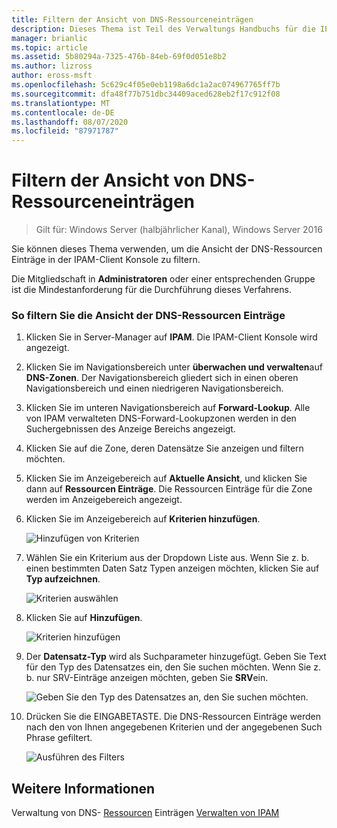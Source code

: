 ```yaml
---
title: Filtern der Ansicht von DNS-Ressourceneinträgen
description: Dieses Thema ist Teil des Verwaltungs Handbuchs für die IP-Adressverwaltung (IPAM) in Windows Server 2016.
manager: brianlic
ms.topic: article
ms.assetid: 5b80294a-7325-476b-84eb-69f0d051e8b2
ms.author: lizross
author: eross-msft
ms.openlocfilehash: 5c629c4f05e0eb1198a6dc1a2ac074967765ff7b
ms.sourcegitcommit: dfa48f77b751dbc34409aced628eb2f17c912f08
ms.translationtype: MT
ms.contentlocale: de-DE
ms.lasthandoff: 08/07/2020
ms.locfileid: "87971787"
---
```

# <a name="filter-the-view-of-dns-resource-records"></a>Filtern der Ansicht von DNS-Ressourceneinträgen

>Gilt für: Windows Server (halbjährlicher Kanal), Windows Server 2016

Sie können dieses Thema verwenden, um die Ansicht der DNS-Ressourcen Einträge in der IPAM-Client Konsole zu filtern.

Die Mitgliedschaft in **Administratoren** oder einer entsprechenden Gruppe ist die Mindestanforderung für die Durchführung dieses Verfahrens.

### <a name="to-filter-the-view-of-dns-resource-records"></a>So filtern Sie die Ansicht der DNS-Ressourcen Einträge

1.  Klicken Sie in Server-Manager auf **IPAM**. Die IPAM-Client Konsole wird angezeigt.

2.  Klicken Sie im Navigationsbereich unter **überwachen und verwalten**auf **DNS-Zonen**.  Der Navigationsbereich gliedert sich in einen oberen Navigationsbereich und einen niedrigeren Navigationsbereich.

3.  Klicken Sie im unteren Navigationsbereich auf **Forward-Lookup**. Alle von IPAM verwalteten DNS-Forward-Lookupzonen werden in den Suchergebnissen des Anzeige Bereichs angezeigt.

4.  Klicken Sie auf die Zone, deren Datensätze Sie anzeigen und filtern möchten.

5.  Klicken Sie im Anzeigebereich auf **Aktuelle Ansicht**, und klicken Sie dann auf **Ressourcen Einträge**. Die Ressourcen Einträge für die Zone werden im Anzeigebereich angezeigt.

6.  Klicken Sie im Anzeigebereich auf **Kriterien hinzufügen**.

    ![Hinzufügen von Kriterien](../../media/Filter-the-View-of-DNS-Resource-Records/ipam_FilterRR_01.jpg)

7.  Wählen Sie ein Kriterium aus der Dropdown Liste aus. Wenn Sie z. b. einen bestimmten Daten Satz Typen anzeigen möchten, klicken Sie auf **Typ aufzeichnen**.

    ![Kriterien auswählen](../../media/Filter-the-View-of-DNS-Resource-Records/ipam_FilterRR_02.jpg)

8.  Klicken Sie auf **Hinzufügen**.

    ![Kriterien hinzufügen](../../media/Filter-the-View-of-DNS-Resource-Records/ipam_FilterRR_03.jpg)

9. Der **Datensatz-Typ** wird als Suchparameter hinzugefügt. Geben Sie Text für den Typ des Datensatzes ein, den Sie suchen möchten. Wenn Sie z. b. nur SRV-Einträge anzeigen möchten, geben Sie **SRV**ein.

    ![Geben Sie den Typ des Datensatzes an, den Sie suchen möchten.](../../media/Filter-the-View-of-DNS-Resource-Records/ipam_FilterRR_04.jpg)

10. Drücken Sie die EINGABETASTE. Die DNS-Ressourcen Einträge werden nach den von Ihnen angegebenen Kriterien und der angegebenen Such Phrase gefiltert.

    ![Ausführen des Filters](../../media/Filter-the-View-of-DNS-Resource-Records/ipam_FilterRR_05.jpg)

## <a name="see-also"></a>Weitere Informationen
Verwaltung von DNS- [Ressourcen](DNS-Resource-Record-Management.md) 
 Einträgen [Verwalten von IPAM](Manage-IPAM.md)



